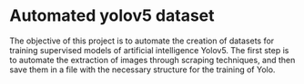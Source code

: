 # Automated yolov5 dataset
The objective of this project is to automate the creation of datasets for training supervised models of artificial intelligence Yolov5.
The first step is to automate the extraction of images through scraping techniques, and then save them in a file with the necessary structure for the training of Yolo.